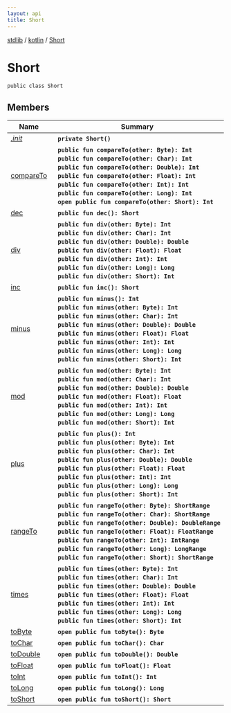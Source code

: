 ```yaml
---
layout: api
title: Short
---
```

[stdlib](../../index.md) / [kotlin](../index.md) / [Short](index.md)

# Short

```
public class Short
```

## Members

| Name | Summary |
|------|---------|
|[*.init*](_init_.md)|&nbsp;&nbsp;**`private Short()`**<br>|
|[compareTo](compareTo.md)|&nbsp;&nbsp;**`public fun compareTo(other: Byte): Int`**<br>&nbsp;&nbsp;**`public fun compareTo(other: Char): Int`**<br>&nbsp;&nbsp;**`public fun compareTo(other: Double): Int`**<br>&nbsp;&nbsp;**`public fun compareTo(other: Float): Int`**<br>&nbsp;&nbsp;**`public fun compareTo(other: Int): Int`**<br>&nbsp;&nbsp;**`public fun compareTo(other: Long): Int`**<br>&nbsp;&nbsp;**`open public fun compareTo(other: Short): Int`**<br>|
|[dec](dec.md)|&nbsp;&nbsp;**`public fun dec(): Short`**<br>|
|[div](div.md)|&nbsp;&nbsp;**`public fun div(other: Byte): Int`**<br>&nbsp;&nbsp;**`public fun div(other: Char): Int`**<br>&nbsp;&nbsp;**`public fun div(other: Double): Double`**<br>&nbsp;&nbsp;**`public fun div(other: Float): Float`**<br>&nbsp;&nbsp;**`public fun div(other: Int): Int`**<br>&nbsp;&nbsp;**`public fun div(other: Long): Long`**<br>&nbsp;&nbsp;**`public fun div(other: Short): Int`**<br>|
|[inc](inc.md)|&nbsp;&nbsp;**`public fun inc(): Short`**<br>|
|[minus](minus.md)|&nbsp;&nbsp;**`public fun minus(): Int`**<br>&nbsp;&nbsp;**`public fun minus(other: Byte): Int`**<br>&nbsp;&nbsp;**`public fun minus(other: Char): Int`**<br>&nbsp;&nbsp;**`public fun minus(other: Double): Double`**<br>&nbsp;&nbsp;**`public fun minus(other: Float): Float`**<br>&nbsp;&nbsp;**`public fun minus(other: Int): Int`**<br>&nbsp;&nbsp;**`public fun minus(other: Long): Long`**<br>&nbsp;&nbsp;**`public fun minus(other: Short): Int`**<br>|
|[mod](mod.md)|&nbsp;&nbsp;**`public fun mod(other: Byte): Int`**<br>&nbsp;&nbsp;**`public fun mod(other: Char): Int`**<br>&nbsp;&nbsp;**`public fun mod(other: Double): Double`**<br>&nbsp;&nbsp;**`public fun mod(other: Float): Float`**<br>&nbsp;&nbsp;**`public fun mod(other: Int): Int`**<br>&nbsp;&nbsp;**`public fun mod(other: Long): Long`**<br>&nbsp;&nbsp;**`public fun mod(other: Short): Int`**<br>|
|[plus](plus.md)|&nbsp;&nbsp;**`public fun plus(): Int`**<br>&nbsp;&nbsp;**`public fun plus(other: Byte): Int`**<br>&nbsp;&nbsp;**`public fun plus(other: Char): Int`**<br>&nbsp;&nbsp;**`public fun plus(other: Double): Double`**<br>&nbsp;&nbsp;**`public fun plus(other: Float): Float`**<br>&nbsp;&nbsp;**`public fun plus(other: Int): Int`**<br>&nbsp;&nbsp;**`public fun plus(other: Long): Long`**<br>&nbsp;&nbsp;**`public fun plus(other: Short): Int`**<br>|
|[rangeTo](rangeTo.md)|&nbsp;&nbsp;**`public fun rangeTo(other: Byte): ShortRange`**<br>&nbsp;&nbsp;**`public fun rangeTo(other: Char): ShortRange`**<br>&nbsp;&nbsp;**`public fun rangeTo(other: Double): DoubleRange`**<br>&nbsp;&nbsp;**`public fun rangeTo(other: Float): FloatRange`**<br>&nbsp;&nbsp;**`public fun rangeTo(other: Int): IntRange`**<br>&nbsp;&nbsp;**`public fun rangeTo(other: Long): LongRange`**<br>&nbsp;&nbsp;**`public fun rangeTo(other: Short): ShortRange`**<br>|
|[times](times.md)|&nbsp;&nbsp;**`public fun times(other: Byte): Int`**<br>&nbsp;&nbsp;**`public fun times(other: Char): Int`**<br>&nbsp;&nbsp;**`public fun times(other: Double): Double`**<br>&nbsp;&nbsp;**`public fun times(other: Float): Float`**<br>&nbsp;&nbsp;**`public fun times(other: Int): Int`**<br>&nbsp;&nbsp;**`public fun times(other: Long): Long`**<br>&nbsp;&nbsp;**`public fun times(other: Short): Int`**<br>|
|[toByte](toByte.md)|&nbsp;&nbsp;**`open public fun toByte(): Byte`**<br>|
|[toChar](toChar.md)|&nbsp;&nbsp;**`open public fun toChar(): Char`**<br>|
|[toDouble](toDouble.md)|&nbsp;&nbsp;**`open public fun toDouble(): Double`**<br>|
|[toFloat](toFloat.md)|&nbsp;&nbsp;**`open public fun toFloat(): Float`**<br>|
|[toInt](toInt.md)|&nbsp;&nbsp;**`open public fun toInt(): Int`**<br>|
|[toLong](toLong.md)|&nbsp;&nbsp;**`open public fun toLong(): Long`**<br>|
|[toShort](toShort.md)|&nbsp;&nbsp;**`open public fun toShort(): Short`**<br>|
